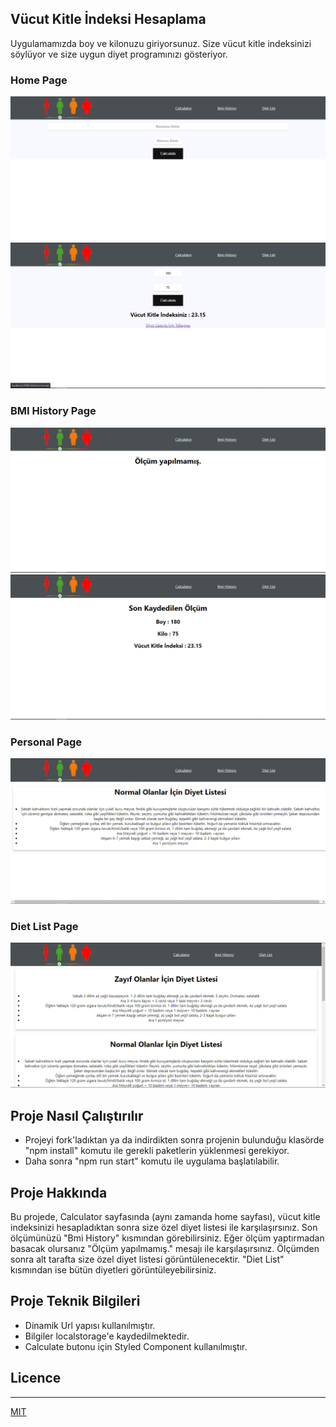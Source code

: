 ## Vücut Kitle İndeksi Hesaplama

Uygulamamızda boy ve kilonuzu giriyorsunuz. Size vücut kitle indeksinizi söylüyor ve size uygun diyet programınızı gösteriyor.

### Home Page

<p align="center">
  <img src="readme_image/home_1.PNG" alt="Home">
  <img src="readme_image/home_2.PNG" alt="Home">
</p>

### BMI History Page

<p align="center">
  <img src="readme_image/bmi_history_1.PNG" alt="BMI History"/>
  <img src="readme_image/bmi_history_2.PNG" alt="BMI History"/>
</p>

### Personal Page

<p align="center">
  <img src="readme_image/personal.PNG" alt="Personal Diet List"/>
</p>

### Diet List Page

<p align="center">
  <img src="readme_image/diet_list.PNG" alt="Diet List"/>
</p>


## Proje Nasıl Çalıştırılır

- Projeyi fork'ladıktan ya da indirdikten sonra projenin bulunduğu klasörde "npm install" komutu ile gerekli paketlerin yüklenmesi gerekiyor.
- Daha sonra "npm run start" komutu ile uygulama başlatılabilir.

## Proje Hakkında

Bu projede, Calculator sayfasında (aynı zamanda home sayfası), vücut kitle indeksinizi hesapladıktan sonra size özel diyet listesi ile karşılaşırsınız. Son ölçümünüzü "Bmi History" kısmından görebilirsiniz. Eğer ölçüm yaptırmadan basacak olursanız "Ölçüm yapılmamış." mesajı ile karşılaşırsınız. Ölçümden sonra alt tarafta size özel diyet listesi görüntülenecektir. "Diet List" kısmından ise bütün diyetleri görüntüleyebilirsiniz.

## Proje Teknik Bilgileri

* Dinamik Url yapısı kullanılmıştır.
* Bilgiler localstorage'e kaydedilmektedir.
* Calculate butonu için Styled Component kullanılmıştır.

## Licence
---
[MIT](https://choosealicense.com/licenses/mit/)
